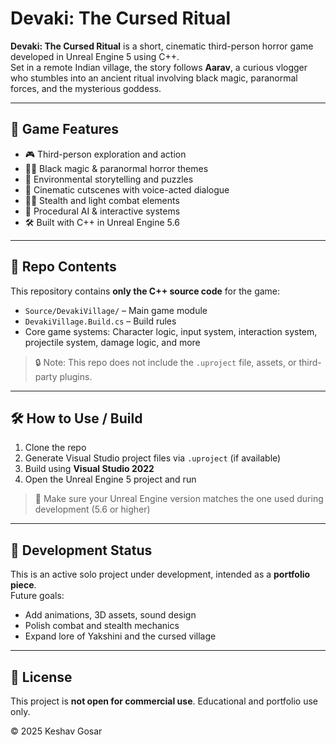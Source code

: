 # Devaki: The Cursed Ritual

**Devaki: The Cursed Ritual** is a short, cinematic third-person horror game developed in Unreal Engine 5 using C++.  
Set in a remote Indian village, the story follows **Aarav**, a curious vlogger who stumbles into an ancient ritual involving black magic, paranormal forces, and the mysterious goddess.

---

## 🧩 Game Features

- 🎮 Third-person exploration and action
- 🧙‍♀️ Black magic & paranormal horror themes
- 🔐 Environmental storytelling and puzzles
- 🎥 Cinematic cutscenes with voice-acted dialogue
- 🕵️‍♂️ Stealth and light combat elements
- 🧠 Procedural AI & interactive systems
- 🛠️ Built with C++ in Unreal Engine 5.6

---

## 📁 Repo Contents

This repository contains **only the C++ source code** for the game:

- `Source/DevakiVillage/` – Main game module
- `DevakiVillage.Build.cs` – Build rules
- Core game systems: Character logic, input system, interaction system, projectile system, damage logic, and more

> 🔒 Note: This repo does not include the `.uproject` file, assets, or third-party plugins.

---

## 🛠️ How to Use / Build

1. Clone the repo
2. Generate Visual Studio project files via `.uproject` (if available)
3. Build using **Visual Studio 2022**
4. Open the Unreal Engine 5 project and run

> 📌 Make sure your Unreal Engine version matches the one used during development (5.6 or higher)

---

## 🚧 Development Status

This is an active solo project under development, intended as a **portfolio piece**.  
Future goals:
- Add animations, 3D assets, sound design
- Polish combat and stealth mechanics
- Expand lore of Yakshini and the cursed village

---

## 📜 License

This project is **not open for commercial use**. Educational and portfolio use only.

© 2025 Keshav Gosar
